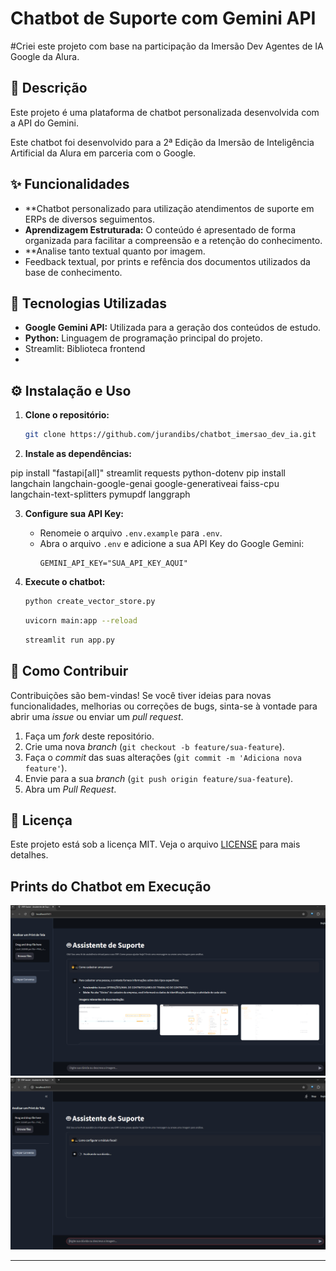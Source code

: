 
# Chatbot de Suporte com Gemini API
#Criei este projeto com base na participação da Imersão Dev Agentes de IA Google da Alura.

## 📖 Descrição

Este projeto é uma plataforma de chatbot personalizada desenvolvida com a API do Gemini. 

Este chatbot foi desenvolvido para a 2ª Edição da Imersão de Inteligência Artificial da Alura em parceria com o Google.

## ✨ Funcionalidades

  * **Chatbot personalizado para utilização atendimentos de suporte em ERPs de diversos seguimentos.
  * **Aprendizagem Estruturada:** O conteúdo é apresentado de forma organizada para facilitar a compreensão e a retenção do conhecimento.
  * **Analise tanto textual quanto por imagem.
  * Feedback textual, por prints e refência dos documentos utilizados da base de conhecimento.

## 🚀 Tecnologias Utilizadas

  * **Google Gemini API:** Utilizada para a geração dos conteúdos de estudo.
  * **Python:** Linguagem de programação principal do projeto.
  * Streamlit: Biblioteca frontend
  * 

## ⚙️ Instalação e Uso

1.  **Clone o repositório:**

    ```bash
    git clone https://github.com/jurandibs/chatbot_imersao_dev_ia.git
    ```

2.  **Instale as dependências:**

pip install "fastapi[all]" streamlit requests python-dotenv
pip install langchain langchain-google-genai google-generativeai faiss-cpu langchain-text-splitters pymupdf langgraph

3.  **Configure sua API Key:**

      * Renomeie o arquivo `.env.example` para `.env`.
      * Abra o arquivo `.env` e adicione a sua API Key do Google Gemini:
        ```
        GEMINI_API_KEY="SUA_API_KEY_AQUI"
        ```

4.  **Execute o chatbot:**

    ```bash #Este script lerá os PDFs da pasta data/, os processará e salvará o índice FAISS na pasta vector_store/
    python create_vector_store.py    
    ```
    ```bash   # na pasta /chatbot_imersao_dev_ia execute este comando para rodar o backend no http://127.0.0.1:8000
    uvicorn main:app --reload   
    ```
    ```bash  # Comando para executar o frontend
    streamlit run app.py   
    ```            
  

## 🤝 Como Contribuir

Contribuições são bem-vindas\! Se você tiver ideias para novas funcionalidades, melhorias ou correções de bugs, sinta-se à vontade para abrir uma *issue* ou enviar um *pull request*.

1.  Faça um *fork* deste repositório.
2.  Crie uma nova *branch* (`git checkout -b feature/sua-feature`).
3.  Faça o *commit* das suas alterações (`git commit -m 'Adiciona nova feature'`).
4.  Envie para a sua *branch* (`git push origin feature/sua-feature`).
5.  Abra um *Pull Request*.

## 📄 Licença

Este projeto está sob a licença MIT. Veja o arquivo [LICENSE](https://www.google.com/search?q=LICENSE) para mais detalhes.

## Prints do Chatbot em Execução

<img src="https://raw.githubusercontent.com/jurandibs/chatbot_imersao_dev_ia/refs/heads/main/chatbot1.png">

<img src="https://raw.githubusercontent.com/jurandibs/chatbot_imersao_dev_ia/refs/heads/main/chatbot2.png">

-----
